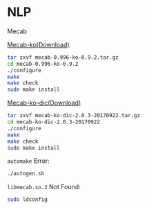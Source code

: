 # NLP

Mecab

[Mecab-ko(Download)](https://bitbucket.org/eunjeon/mecab-ko/downloads/)

```sh
tar zxvf mecab-0.996-ko-0.9.2.tar.gz
cd mecab-0.996-ko-0.9.2
./configure 
make
make check
sudo make install
```

[Mecab-ko-dic(Download)](https://bitbucket.org/eunjeon/mecab-ko-dic/downloads/)

```sh
tar zxvf mecab-ko-dic-2.0.3-20170922.tar.gz
cd mecab-ko-dic-2.0.3-20170922
./configure 
make
make check
sudo make install
```

`automake` Error:
```sh
./autogen.sh
```

`libmecab.so.2` Not Found:
```sh
sudo ldconfig
```

